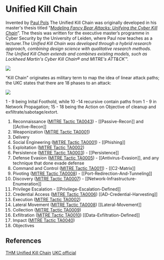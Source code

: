 # Unified Kill Chain

Invented by [Paul Pols](https://www.linkedin.com/in/paulpols) The Unified Kill Chain was originally developed in his master's thesis titled “[_Modeling Fancy Bear Attacks: Unifying the Cyber Kill Chain_](https://www.unifiedkillchain.com/assets/The-Unified-Kill-Chain-Thesis.pdf)”. The thesis was written for the executive master’s programme in Cyber Security by the University of Leiden, where Paul now teaches as a lecturer.*The Unified Kill Chain was developed through a hybrid research approach, combining design science with qualitative research methods. The Unified Kill Chain extends and combines existing models, such as Lockheed Martin's Cyber Kill Chain® and MITRE's ATT&CK™.*

![](unified-kill-chain.png)


"Kill Chain" originates as military term to map the idea of linear attack paths; the UKC states that there are 18 phases to an attack:

![](ukc18phases.png)

1 - 9 being Inital Foothold, while 10 -14 recursive contain paths from 1 - 9 in Network Propagation; 15 - 18 being the Action on Objective of cleanup and exfiltrate/sabotage/extort.
1. Reconnaissance ([MITRE Tactic TA0043](https://attack.mitre.org/tactics/TA0001/)) - [[Passive-Recon]] and [[Active-Recon]]
2. Weaponization ([MITRE Tactic TA0001](https://attack.mitre.org/tactics/TA0001/))
3. Delivery 
4. Social Engineering ([MITRE Tactic TA0001](https://attack.mitre.org/tactics/TA0001/)) - [[Phishing]]
5. Exploitation ([MITRE Tactic TA0002](https://attack.mitre.org/tactics/TA0002/))
6. Persistence ([MITRE Tactic TA0003](https://attack.mitre.org/tactics/TA0002/)) - [[Persistence]]
7. Defense Evasion ([MITRE Tactic TA0005](https://attack.mitre.org/tactics/TA0005/)) - [[Antivirus-Evasion]], and any technique that done evade defense
8. Command and Control ([MITRE Tactic TA0011](https://attack.mitre.org/tactics/TA0011/)) - [[C2-Matrix]]
9. Pivoting ([MITRE Tactic TA0008](https://attack.mitre.org/tactics/TA0008/)) - [[Port-Redirection-And-Tunneling]]
11. Discovery ([MITRE Tactic TA0007](https://attack.mitre.org/tactics/TA0007/)) - [[Network-Infrastructure-Enumeration]]
12. Privilege Escalation - [[Privilege-Escalation-Defined]]
13. Credential Access ([MITRE Tactic TA0006](https://attack.mitre.org/tactics/TA0006/)) [[AD-Credential-Harvesting]]
14. Execution ([MITRE Tactic TA0002](https://attack.mitre.org/tactics/TA0002/))
15. Lateral Movement ([MITRE Tactic TA0008](https://attack.mitre.org/tactics/TA0008/)) [[Lateral-Movement]]
16. Collection  ([MITRE Tactic TA0009](https://attack.mitre.org/tactics/TA0009/%3E%3Cp%20style=))
17. Exfiltration ([MITRE Tactic TA0010](https://attack.mitre.org/tactics/TA0010/)) [[Data-Exfiltration-Defined]]
18. Impact ([MITRE Tactic TA0040](https://attack.mitre.org/tactics/TA0040/))
19. Objectives


## References

[THM Unified Kill Chain](https://tryhackme.com/room/unifiedkillchain)
[UKC official](https://www.unifiedkillchain.com/assets/The-Unified-Kill-Chain-Thesis.pdf)